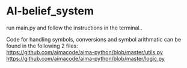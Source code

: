 # AI-belief_system

run main.py and follow the instructions in the terminal..

Code for handling symbols, conversions and symbol arithmatic can be found in the following 2 files: <br />
https://github.com/aimacode/aima-python/blob/master/utils.py <br />
https://github.com/aimacode/aima-python/blob/master/logic.py
